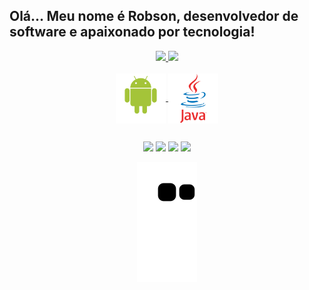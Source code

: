 ## Olá... Meu nome é Robson, desenvolvedor de software e apaixonado por tecnologia!
<div align="center">
  <a href="https://github.com/djroydb">
  <img height="180em" src="https://github-readme-stats.vercel.app/api?username=djroydb&show_icons=true&theme=dark&include_all_commits=true&count_private=true"/>
  <img height="180em" src="https://github-readme-stats.vercel.app/api/top-langs/?username=djroydb&layout=compact&langs_count=7&theme=dark"/>
</div>
  
<div align="center" style="display: inline_block"><br>
  <img align="center" alt="djroydb-Android" height="80" width="80" src="https://raw.githubusercontent.com/devicons/devicon/master/icons/android/android-original-wordmark.svg">
  <img align="center" alt="djroydb-Java" height="80" width="80" src="https://raw.githubusercontent.com/devicons/devicon/master/icons/java/java-original-wordmark.svg">
  </div>
  
 ##
  
<div align="center">
  <a href="https://instagram.com/djroydb"  target="_blank"><img src="https://img.shields.io/badge/-Instagram-%23E4405F?style=for-the-badge&logo=instagram&logoColor=white" target="_blank"></a>
 	<a href="https://www.twitch.tv/Dj_Roy_" target="_blank"><img src="https://img.shields.io/badge/Twitch-9146FF?style=for-the-badge&logo=twitch&logoColor=white" target="_blank"></a>
  <a href = "mailto:djroydb@gmail.com"><img src="https://img.shields.io/badge/-Gmail-%23333?style=for-the-badge&logo=gmail&logoColor=white" target="_blank"></a>
  <a href="https://www.linkedin.com/in/robsonfreitasmobiledev" target="_blank"><img src="https://img.shields.io/badge/-LinkedIn-%230077B5?style=for-the-badge&logo=linkedin&logoColor=white" target="_blank"></a> 
 
  ![Snake animation](https://github.com/djroydb/djroydb/blob/output/github-contribution-grid-snake.svg)
 
</div>
